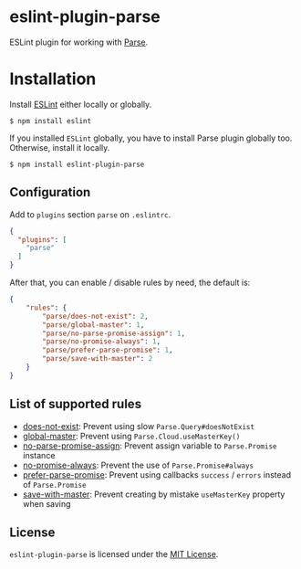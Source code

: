 eslint-plugin-parse
===

ESLint plugin for working with [Parse](https://parse.com/).


# Installation

Install [ESLint](https://www.github.com/eslint/eslint) either locally or globally.
```
$ npm install eslint
```

If you installed `ESLint` globally, you have to install Parse plugin globally too. Otherwise, install it locally.
```
$ npm install eslint-plugin-parse
```


## Configuration

Add to `plugins` section `parse` on `.eslintrc`.

```json
{
  "plugins": [
    "parse"
  ]
}
```

After that, you can enable / disable rules by need, the default is:

```json
{
    "rules": {
        "parse/does-not-exist": 2,
        "parse/global-master": 1,
        "parse/no-parse-promise-assign": 1,
        "parse/no-promise-always": 1,
        "parse/prefer-parse-promise": 1,
        "parse/save-with-master": 2
    }
}
```


## List of supported rules

* [does-not-exist](docs/rules/does-not-exist.md): Prevent using slow `Parse.Query#doesNotExist`
* [global-master](docs/rules/global-master.md): Prevent using `Parse.Cloud.useMasterKey()`
* [no-parse-promise-assign](docs/rules/no-parse-promise-assign.md): Prevent assign variable to `Parse.Promise` instance
* [no-promise-always](docs/rules/no-promise-always.md): Prevent the use of `Parse.Promise#always`
* [prefer-parse-promise](docs/rules/prefer-parse-promise.md): Prevent using callbacks `success` / `errors` instead of `Parse.Promise`
* [save-with-master](docs/rules/save-with-master.md): Prevent creating by mistake `useMasterKey` property when saving


## License

`eslint-plugin-parse` is licensed under the [MIT License](http://www.opensource.org/licenses/mit-license.php).
